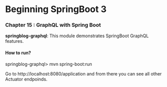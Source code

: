 # Beginning SpringBoot 3

### Chapter 15 : GraphQL with Spring Boot

**springblog-graphql**: This module demonstrates SpringBoot GraphQL features.

#### How to run?

springblog-graphql> mvn spring-boot:run

Go to http://localhost:8080/application and from there you can see all other Actuator endpoinds.
